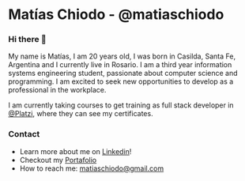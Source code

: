 # Matías Chiodo - @matiaschiodo
### Hi there 👋
My name is Matías, I am 20 years old, I was born in Casilda, Santa Fe, Argentina and I currently live in Rosario. I am a third year information systems engineering student, passionate about computer science and programming. I am excited to seek new opportunities to develop as a professional in the workplace.

I am currently taking courses to get training as full stack developer in [@Platzi](https://platzi.com/p/matiaschiodo/), where they can see my certificates.

### Contact
- Learn more about me on [Linkedin](https://www.linkedin.com/in/matias-chiodo-308056194/)!
- Checkout my [Portafolio](https://matiaschiodo.netlify.app/)
-  How to reach me: [matiaschiodo@gmail.com](mailto:matiaschiodo@gmail.com)

